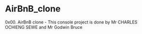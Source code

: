 # AirBnB_clone
0x00. AirBnB clone - This console project is done by
Mr CHARLES OCHIENG SEWE and Mr Godwin Bruce
